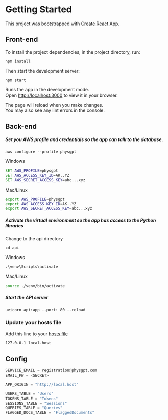 # Getting Started

This project was bootstrapped with [Create React App](https://github.com/facebook/create-react-app).

## Front-end

To install the project dependencies, in the project directory, run:

```console
npm install
```

Then start the development server:

```console
npm start
```

Runs the app in the development mode.\
Open [http://localhost:3000](http://localhost:3000) to view it in your browser.

The page will reload when you make changes.\
You may also see any lint errors in the console.

## Back-end

##### Set you AWS profile and credentials so the app can talk to the database.

```console
aws configure --profile physgpt
```

Windows

```cmd
SET AWS_PROFILE=physgpt
SET AWS_ACCESS_KEY_ID=AK..YZ
SET AWS_SECRET_ACCESS_KEY=abc...xyz
```

Mac/Linux

```bash
export AWS_PROFILE=physgpt
export AWS_ACCESS_KEY_ID=AK..YZ
export AWS_SECRET_ACCESS_KEY=abc...xyz
```

##### Activate the virtual environment so the app has access to the Python libraries

Change to the api directory

```console
cd api
```

Windows

```cmd
.\venv\Scripts\activate
```

Mac/Linux

```bash
source ./venv/bin/activate
```

##### Start the API server

```console
uvicorn api:app --port: 80 --reload
```

### Update your hosts file

Add this line to your [hosts file](https://www.hostinger.com/tutorials/how-to-edit-hosts-file)

```console
127.0.0.1 local.host
```

## Config

```python
SERVICE_EMAIL = registration@physgpt.com
EMAIL_PW = <SECRET>

APP_ORIGIN = "http://local.host"

USERS_TABLE = "Users"
TOKENS_TABLE = "Tokens"
SESSIONS_TABLE = "Sessions"
QUERIES_TABLE = "Queries"
FLAGGED_DOCS_TABLE = "FlaggedDocuments"
```
